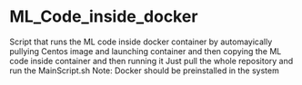 # ML_Code_inside_docker
Script that runs the ML code inside docker container by automayically pullying Centos image and launching container and then copying the ML code inside container and then running it
Just pull the whole repository and run the MainScript.sh
Note: Docker should be preinstalled in the system
